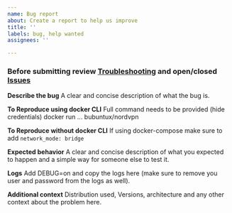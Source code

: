 ```yaml
---
name: Bug report
about: Create a report to help us improve
title: ''
labels: bug, help wanted
assignees: ''

---
```


### Before submitting review [Troubleshooting](https://github.com/bubuntux/nordvpn/wiki/Troubleshooting) and open/closed [Issues](https://github.com/bubuntux/nordvpn/issues?q=) ###

**Describe the bug**
A clear and concise description of what the bug is.

**To Reproduce using docker CLI**
Full command needs to be provided (hide credentials)
docker run ... bubuntux/nordvpn 

**To Reproduce without docker CLI**
If using docker-compose make sure to add `network_mode: bridge`

**Expected behavior**
A clear and concise description of what you expected to happen and a simple way for someone else to test it.

**Logs**
Add DEBUG=on and copy the logs here (make sure to remove you user and password from the logs as well).

**Additional context**
Distribution used, Versions, architecture and any other context about the problem here.
